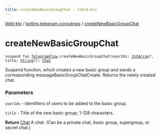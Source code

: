 ```yaml
---
title: createNewBasicGroupChat - libtd-ktx
---
```


[libtd-ktx](../index.html) / [kotlinx.telegram.coroutines](index.html) / [createNewBasicGroupChat](./create-new-basic-group-chat.html)

# createNewBasicGroupChat

`suspend fun `[`TelegramFlow`](../kotlinx.telegram.core/-telegram-flow/index.html)`.createNewBasicGroupChat(userIds: `[`IntArray`](https://kotlinlang.org/api/latest/jvm/stdlib/kotlin/-int-array/index.html)`?, title: `[`String`](https://kotlinlang.org/api/latest/jvm/stdlib/kotlin/-string/index.html)`?): `[`Chat`](https://tdlibx.github.io/td/docs/org/drinkless/td/libcore/telegram/TdApi.Chat.html)

Suspend function, which creates a new basic group and sends a corresponding
messageBasicGroupChatCreate. Returns the newly created chat.

### Parameters

`userIds` - Identifiers of users to be added to the basic group.

`title` - Title of the new basic group; 1-128 characters.

**Return**
[Chat](https://tdlibx.github.io/td/docs/org/drinkless/td/libcore/telegram/TdApi.Chat.html) A chat. (Can be a private chat, basic group, supergroup, or secret chat.)

